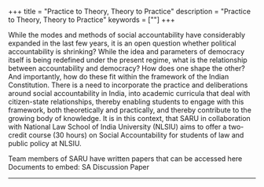 +++
title = "Practice to Theory, Theory to Practice"
description = "Practice to Theory, Theory to Practice"
keywords = [""]
+++

While the modes and methods of social accountability have considerably expanded in the last few years, it is an open question whether political accountability is shrinking? While the idea and parameters of democracy itself is being redefined under the present regime, what is the relationship between accountability and democracy? How does one shape the other? And importantly, how do these fit within the framework of the Indian Constitution. There is a need to incorporate the practice and deliberations around social accountability in India, into academic curricula that deal with citizen-state relationships, thereby enabling students to engage with this framework, both theoretically and practically, and thereby contribute to
the growing body of knowledge. It is in this context, that SARU in collaboration with National Law School of India University (NLSIU) aims to offer a two-credit course (30 hours) on Social Accountability for students of law and public policy at NLSIU.

Team members of SARU have written papers that can be accessed here 
Documents to embed: SA Discussion Paper 

***
